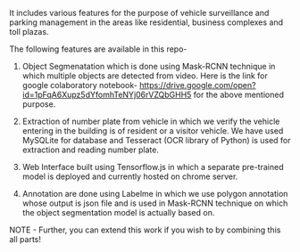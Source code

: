 
It includes various features for the purpose of vehicle surveillance and parking management in the areas like residential, business complexes and toll plazas.

The following features are available in this repo-

1. Object Segmenatation which is done using Mask-RCNN technique in which multiple objects are detected from video.
Here is the link for google colaboratory notebook- https://drive.google.com/open?id=1pFqA6Xupz5dYfomhTeNYj06rVZQbGHH5 for the above mentioned purpose.

2. Extraction of number plate from vehicle in which we verify the vehicle entering in the building is of resident or a visitor vehicle. We have used MySQLite for database and Tesseract (OCR library of Python) is used for extraction and reading number plate.

3. Web Interface built using Tensorflow.js in which a separate pre-trained model is deployed and currently hosted on chrome server.

4. Annotation are done using Labelme in which we use polygon annotation whose output is json file and is used in Mask-RCNN technique on which the object segmentation model is actually based on.

NOTE - Further, you can extend this work if you wish to by combining this all parts!
